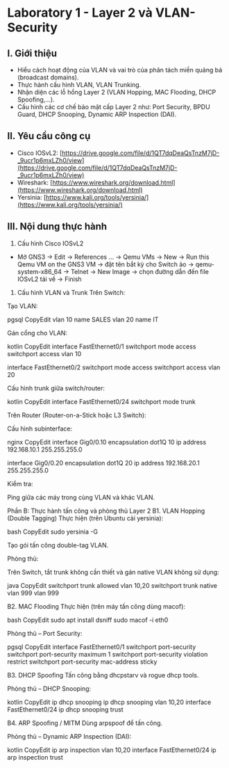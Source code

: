 # Laboratory 1 - Layer 2 và VLAN-Security
## I. Giới thiệu
- Hiểu cách hoạt động của VLAN và vai trò của phân tách miền quảng bá (broadcast domains).
- Thực hành cấu hình VLAN, VLAN Trunking.
- Nhận diện các lỗ hổng Layer 2 (VLAN Hopping, MAC Flooding, DHCP Spoofing,...).
- Cấu hình các cơ chế bảo mật cấp Layer 2 như: Port Security, BPDU Guard, DHCP Snooping, Dynamic ARP Inspection (DAI).
## II. Yêu cầu công cụ
- Cisco IOSvL2: [https://drive.google.com/file/d/1QT7dqDeaQsTnzM7jD-_9ucr1p6mxLZh0/view](https://drive.google.com/file/d/1QT7dqDeaQsTnzM7jD-_9ucr1p6mxLZh0/view)
- Wireshark: [https://www.wireshark.org/download.html](https://www.wireshark.org/download.html)
- Yersinia: [https://www.kali.org/tools/yersinia/](https://www.kali.org/tools/yersinia/)
## III. Nội dung thực hành
1. Cấu hình Cisco IOSvL2
- Mở GNS3 -> Edit -> References ... -> Qemu VMs -> New -> Run this Qemu VM on the GNS3 VM -> đặt tên bắt kỳ cho Switch ảo -> qemu-system-x86_64 -> Telnet -> New Image -> chọn đường dẫn đến file IOSvL2 tải về -> Finish
1. Cấu hình VLAN và Trunk
Trên Switch:


Tạo VLAN:

 pgsql
CopyEdit
vlan 10
name SALES
vlan 20
name IT


Gán cổng cho VLAN:

 kotlin
CopyEdit
interface FastEthernet0/1
switchport mode access
switchport access vlan 10

interface FastEthernet0/2
switchport mode access
switchport access vlan 20


Cấu hình trunk giữa switch/router:

 kotlin
CopyEdit
interface FastEthernet0/24
switchport mode trunk


Trên Router (Router-on-a-Stick hoặc L3 Switch):


Cấu hình subinterface:

 nginx
CopyEdit
interface Gig0/0.10
encapsulation dot1Q 10
ip address 192.168.10.1 255.255.255.0

interface Gig0/0.20
encapsulation dot1Q 20
ip address 192.168.20.1 255.255.255.0


Kiểm tra:


Ping giữa các máy trong cùng VLAN và khác VLAN.



Phần B: Thực hành tấn công và phòng thủ Layer 2
B1. VLAN Hopping (Double Tagging)
Thực hiện (trên Ubuntu cài yersinia):

 bash
CopyEdit
sudo yersinia -G


Tạo gói tấn công double-tag VLAN.


Phòng thủ:


Trên Switch, tắt trunk không cần thiết và gán native VLAN không sử dụng:

 java
CopyEdit
switchport trunk allowed vlan 10,20
switchport trunk native vlan 999
vlan 999



B2. MAC Flooding
Thực hiện (trên máy tấn công dùng macof):

 bash
CopyEdit
sudo apt install dsniff
sudo macof -i eth0


Phòng thủ – Port Security:

 pgsql
CopyEdit
interface FastEthernet0/1
switchport port-security
switchport port-security maximum 1
switchport port-security violation restrict
switchport port-security mac-address sticky



B3. DHCP Spoofing
Tấn công bằng dhcpstarv và rogue dhcp tools.


Phòng thủ – DHCP Snooping:

 kotlin
CopyEdit
ip dhcp snooping
ip dhcp snooping vlan 10,20
interface FastEthernet0/24
ip dhcp snooping trust



B4. ARP Spoofing / MITM
Dùng arpspoof để tấn công.


Phòng thủ – Dynamic ARP Inspection (DAI):

 kotlin
CopyEdit
ip arp inspection vlan 10,20
interface FastEthernet0/24
ip arp inspection trust

